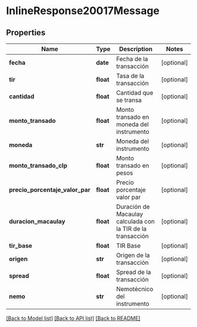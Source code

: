 # InlineResponse20017Message

## Properties
Name | Type | Description | Notes
------------ | ------------- | ------------- | -------------
**fecha** | **date** | Fecha de la transacción | [optional] 
**tir** | **float** | Tasa de la transacción | [optional] 
**cantidad** | **float** | Cantidad que se transa | [optional] 
**monto_transado** | **float** | Monto transado en moneda del instrumento | [optional] 
**moneda** | **str** | Moneda del instrumento | [optional] 
**monto_transado_clp** | **float** | Monto transado en pesos | [optional] 
**precio_porcentaje_valor_par** | **float** | Precio porcentaje valor par | [optional] 
**duracion_macaulay** | **float** | Duración de Macaulay calculada con la TIR de la transacción | [optional] 
**tir_base** | **float** | TIR Base | [optional] 
**origen** | **str** | Origen de la transacción | [optional] 
**spread** | **float** | Spread de la transacción | [optional] 
**nemo** | **str** | Nemotécnico del instrumento | [optional] 

[[Back to Model list]](../README.md#documentation-for-models) [[Back to API list]](../README.md#documentation-for-api-endpoints) [[Back to README]](../README.md)

